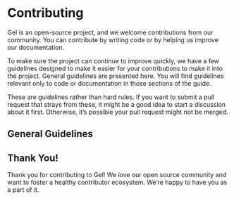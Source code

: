 # Contributing

Gel is an open-source project, and we welcome contributions from our community. You can contribute by writing code or by helping us improve our documentation.

To make sure the project can continue to improve quickly, we have a few guidelines designed to make it easier for your contributions to make it into the project. General guidelines are presented here. You will find guidelines relevant only to code or documentation in those sections of the guide.

These are guidelines rather than hard rules. If you want to submit a pull request that strays from these, it might be a good idea to start a discussion about it first. Otherwise, it’s possible your pull request might not be merged.

## General Guidelines

## Thank You!

Thank you for contributing to Gel! We love our open source community and want to foster a healthy contributor ecosystem. We’re happy to have you as a part of it.

